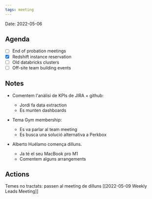 ```yaml
---
tags: meeting
---
```


Date: 2022-05-06

## Agenda
- [ ] End of probation meetings
- [x] Redshift instance reservation
- [ ] Old databricks clusters
- [ ] Off-site team building events

## Notes
- Comentem l'anàlisi de KPIs de JIRA + github:
    - Jordi fa data extraction
    - Es munten dashboards

- Tema Gym membership:
    - Es va parlar al team meeting
    - Es busca una solució alternativa a Perkbox

- Alberto Huélamo comença dilluns.
    - Ja té el seu MacBook pro M1
    - Comentem alguns arrangements

## Actions
Temes no tractats: passen al meeting de dilluns
[[2022-05-09 Weekly Leads Meeting]]